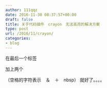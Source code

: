 ```yaml
---
author: 111qqz
date: 2016-11-30 08:37:57+00:00
draft: false
title: 关于代码插件　crayon　无法高亮的解决方案
type: post
url: /2016/11/crayon/
categories:
- blog
---
```


在最后一个标签　

加上两个



（空格的字符表示　＆　＋　nbsp）
就好了。。。。

